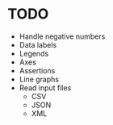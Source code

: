 # TODO

- Handle negative numbers
- Data labels
- Legends
- Axes
- Assertions
- Line graphs
- Read input files
  - CSV
  - JSON
  - XML
